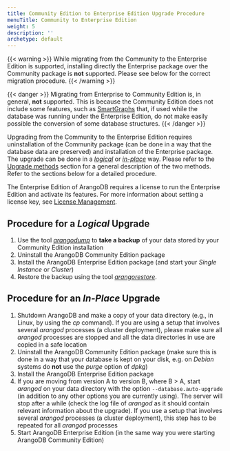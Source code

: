 ```yaml
---
title: Community Edition to Enterprise Edition Upgrade Procedure
menuTitle: Community to Enterprise Edition
weight: 5
description: ''
archetype: default
---
```

{{< warning >}}
While migrating from the Community to the Enterprise Edition is supported, 
installing directly the Enterprise package over the Community package is **not**
supported. Please see below for the correct migration procedure.
{{< /warning >}}

{{< danger >}}
Migrating from Enterprise to Community Edition is, in general, **not** supported. This
is because the Community Edition does not include some features, such as 
[SmartGraphs](../../graphs/smartgraphs/_index.md) that, if used while the database
was running under the Enterprise Edition, do not make easily possible the
conversion of some database structures.
{{< /danger >}}

Upgrading from the Community to the Enterprise Edition requires uninstallation of
the Community package (can be done in a way that the database data are preserved)
and installation of the Enterprise package. The upgrade can be done in a
[_logical_](#procedure-for-a-logical-upgrade) or 
[_in-place_](#procedure-for-an-in-place-upgrade) way. Please refer to the
[Upgrade methods](_index.md#upgrade-methods) section for a general
description of the two methods. Refer to the sections below for a detailed
procedure.

The Enterprise Edition of ArangoDB requires a license to run the Enterprise Edition and activate its features.
For more information about setting a license key, see [License Management](../administration/license-management.md).

## Procedure for a *Logical* Upgrade

1. Use the tool [_arangodump_](../../components/tools/arangodump/_index.md) to **take a backup**
   of your data stored by your Community Edition installation
2. Uninstall the ArangoDB Community Edition package
3. Install the ArangoDB Enterprise Edition package
   (and start your _Single Instance_ or _Cluster_)
4. Restore the backup using the tool [_arangorestore_](../../components/tools/arangorestore/_index.md).

## Procedure for an *In-Place* Upgrade

1. Shutdown ArangoDB and make a copy of your data directory (e.g., in Linux, by
   using the _cp_ command). If you are using a setup that involves several _arangod_ processes
   (a cluster deployment), please make sure all _arangod_ processes
   are stopped and all the data directories in use are copied in a safe location 
2. Uninstall the ArangoDB Community Edition package (make sure this is done in a way that
   your database is kept on your disk, e.g. on _Debian_ systems do **not** use the
   _purge_ option of _dpkg_)
3. Install the ArangoDB Enterprise Edition package
4. If you are moving from version A to version B, where B > A, start _arangod_ on
   your data directory with the option `--database.auto-upgrade` (in addition to
   any other options you are currently using). The server will stop after a while
   (check the log file of _arangod_ as it should contain relevant information about
   the upgrade). If you use a setup that involves several _arangod_ processes
   (a cluster deployment), this step has to be repeated for all _arangod_
   processes
5. Start ArangoDB Enterprise Edition
   (in the same way you were starting ArangoDB Community Edition)
